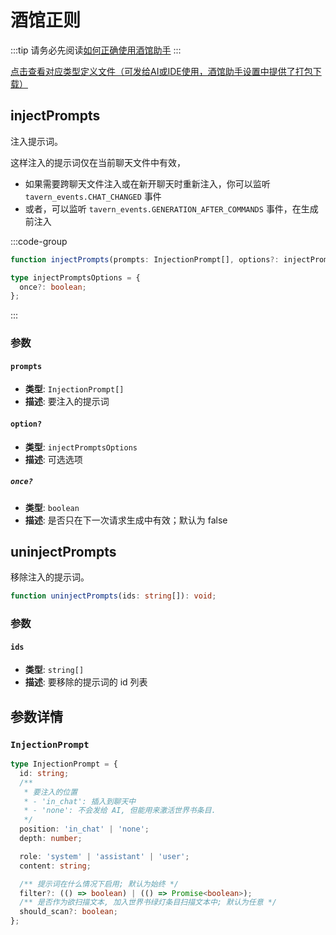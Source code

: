# 酒馆正则

:::tip
请务必先阅读[如何正确使用酒馆助手](/guide/基本用法/如何正确使用酒馆助手.md)
:::

[点击查看对应类型定义文件（可发给AI或IDE使用，酒馆助手设置中提供了打包下载）](https://github.com/N0VI028/JS-Slash-Runner/blob/main/%40types/function/inject.d.ts)

<CustomTOC />

## injectPrompts

注入提示词。

这样注入的提示词仅在当前聊天文件中有效，

- 如果需要跨聊天文件注入或在新开聊天时重新注入，你可以监听 `tavern_events.CHAT_CHANGED` 事件
- 或者，可以监听 `tavern_events.GENERATION_AFTER_COMMANDS` 事件，在生成前注入

:::code-group

```typescript [injectPrompts]
function injectPrompts(prompts: InjectionPrompt[], options?: injectPromptsOptions): void;
```

```typescript [injectPromptsOptions]
type injectPromptsOptions = {
  once?: boolean;
};
```

:::

### 参数

#### `prompts`

- **类型**: `InjectionPrompt[]`
- **描述**: 要注入的提示词

#### `option?`

- **类型**: `injectPromptsOptions`
- **描述**: 可选选项

##### `once?`

- **类型**: `boolean`
- **描述**: 是否只在下一次请求生成中有效；默认为 false

## uninjectPrompts

移除注入的提示词。

```typescript
function uninjectPrompts(ids: string[]): void;
```

### 参数

#### `ids`

- **类型**: `string[]`
- **描述**: 要移除的提示词的 id 列表

## 参数详情

### `InjectionPrompt`

```typescript
type InjectionPrompt = {
  id: string;
  /**
   * 要注入的位置
   * - 'in_chat': 插入到聊天中
   * - 'none': 不会发给 AI, 但能用来激活世界书条目.
   */
  position: 'in_chat' | 'none';
  depth: number;

  role: 'system' | 'assistant' | 'user';
  content: string;

  /** 提示词在什么情况下启用; 默认为始终 */
  filter?: (() => boolean) | (() => Promise<boolean>);
  /** 是否作为欲扫描文本, 加入世界书绿灯条目扫描文本中; 默认为任意 */
  should_scan?: boolean;
};
```

